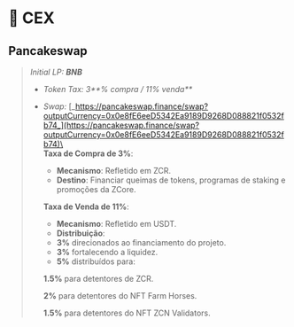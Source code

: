 # 🔵 CEX

## Pancakeswap

> _Initial LP: **BNB**_
>
> * _Token Tax: 3**% compra / 11% venda**_
> *   _Swap:_ [_https://pancakeswap.finance/swap?outputCurrency=0x0e8fE6eeD5342Ea9189D9268D088821f0532fb74_](https://pancakeswap.finance/swap?outputCurrency=0x0e8fE6eeD5342Ea9189D9268D088821f0532fb74)\
>     \
>     **Taxa de Compra de 3%**:
>
>     * **Mecanismo**: Refletido em ZCR.
>     * **Destino**: Financiar queimas de tokens, programas de staking e promoções da ZCore.
>
>     **Taxa de Venda de 11%**:
>
>     * **Mecanismo**: Refletido em USDT.
>     * **Distribuição**:
>     * **3%** direcionados ao financiamento do projeto.
>     * **3%** fortalecendo a liquidez.
>     * **5%** distribuídos para:
>
>     **1.5%** para detentores de ZCR.
>
>     **2%** para detentores do NFT Farm Horses.
>
>     **1.5%** para detentores do NFT ZCN Validators.
